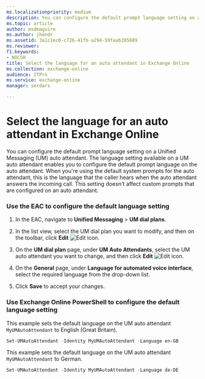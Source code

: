 ```yaml
---
ms.localizationpriority: medium
description: You can configure the default prompt language setting on a Unified Messaging (UM) auto attendant. The language setting available on a UM auto attendant enables you to configure the default prompt language on the auto attendant. When you're using the default system prompts for the auto attendant, this is the language that the caller hears when the auto attendant answers the incoming call. This language setting affects only the default system prompts. This setting doesn't affect custom prompts that are configured on an auto attendant.
ms.topic: article
author: msdmaguire
ms.author: jhendr
ms.assetid: 3a1c1ec0-c726-41fb-a294-59faab205609
ms.reviewer: 
f1.keywords:
- NOCSH
title: Select the language for an auto attendant in Exchange Online
ms.collection: exchange-online
audience: ITPro
ms.service: exchange-online
manager: serdars

---
```


# Select the language for an auto attendant in Exchange Online

You can configure the default prompt language setting on a Unified Messaging (UM) auto attendant. The language setting available on a UM auto attendant enables you to configure the default prompt language on the auto attendant. When you're using the default system prompts for the auto attendant, this is the language that the caller hears when the auto attendant answers the incoming call. This setting doesn't affect custom prompts that are configured on an auto attendant.


### Use the EAC to configure the default language setting

1. In the EAC, navigate to **Unified Messaging** \> **UM dial plans**.

2. In the list view, select the UM dial plan you want to modify, and then on the toolbar, click **Edit** ![Edit icon](../../media/ITPro_EAC_EditIcon.gif).

3. On the **UM dial plan** page, under **UM Auto Attendants**, select the UM auto attendant you want to change, and then click **Edit** ![Edit icon](../../media/ITPro_EAC_EditIcon.gif).

4. On the **General** page, under **Language for automated voice interface**, select the required language from the drop-down list.

5. Click **Save** to accept your changes.

### Use Exchange Online PowerShell to configure the default language setting

This example sets the default language on the UM auto attendant `MyUMAutoAttendant` to English (Great Britain).

```PowerShell
Set-UMAutoAttendant -Identity MyUMAutoAttendant -Language en-GB
```

This example sets the default language on the UM auto attendant `MyUMAutoAttendant` to German.

```PowerShell
Set-UMAutoAttendant -Identity MyUMAutoAttendant -Language de-DE
```
